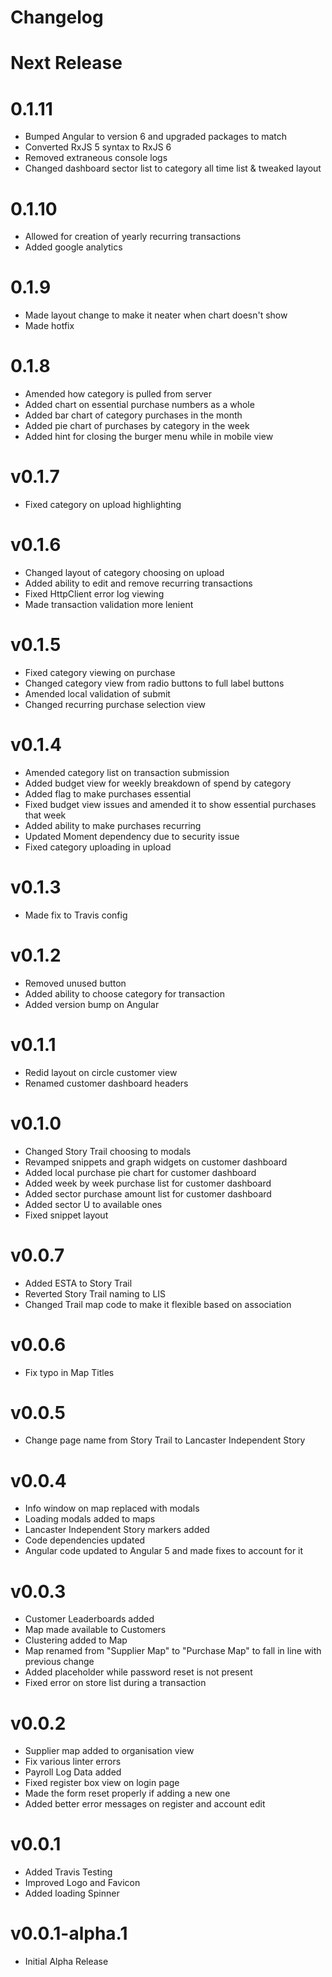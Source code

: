 # Changelog

# Next Release

# 0.1.11

* Bumped Angular to version 6 and upgraded packages to match
* Converted RxJS 5 syntax to RxJS 6
* Removed extraneous console logs
* Changed dashboard sector list to category all time list & tweaked layout

# 0.1.10

* Allowed for creation of yearly recurring transactions
* Added google analytics

# 0.1.9

* Made layout change to make it neater when chart doesn't show
* Made hotfix

# 0.1.8

* Amended how category is pulled from server
* Added chart on essential purchase numbers as a whole
* Added bar chart of category purchases in the month
* Added pie chart of purchases by category in the week
* Added hint for closing the burger menu while in mobile view

# v0.1.7

* Fixed category on upload highlighting

# v0.1.6

* Changed layout of category choosing on upload
* Added ability to edit and remove recurring transactions
* Fixed HttpClient error log viewing
* Made transaction validation more lenient

# v0.1.5

* Fixed category viewing on purchase
* Changed category view from radio buttons to full label buttons
* Amended local validation of submit
* Changed recurring purchase selection view

# v0.1.4

* Amended category list on transaction submission
* Added budget view for weekly breakdown of spend by category
* Added flag to make purchases essential
* Fixed budget view issues and amended it to show essential purchases that week
* Added ability to make purchases recurring
* Updated Moment dependency due to security issue
* Fixed category uploading in upload

# v0.1.3

* Made fix to Travis config

# v0.1.2

* Removed unused button
* Added ability to choose category for transaction
* Added version bump on Angular

# v0.1.1

* Redid layout on circle customer view
* Renamed customer dashboard headers

# v0.1.0

* Changed Story Trail choosing to modals
* Revamped snippets and graph widgets on customer dashboard
* Added local purchase pie chart for customer dashboard
* Added week by week purchase list for customer dashboard
* Added sector purchase amount list for customer dashboard
* Added sector U to available ones
* Fixed snippet layout

# v0.0.7

* Added ESTA to Story Trail
* Reverted Story Trail naming to LIS
* Changed Trail map code to make it flexible based on association

# v0.0.6

* Fix typo in Map Titles

# v0.0.5

* Change page name from Story Trail to Lancaster Independent Story

# v0.0.4

* Info window on map replaced with modals
* Loading modals added to maps
* Lancaster Independent Story markers added
* Code dependencies updated
* Angular code updated to Angular 5 and made fixes to account for it

# v0.0.3

* Customer Leaderboards added
* Map made available to Customers
* Clustering added to Map
* Map renamed from "Supplier Map" to "Purchase Map" to fall in line with
previous change
* Added placeholder while password reset is not present
* Fixed error on store list during a transaction


# v0.0.2

* Supplier map added to organisation view
* Fix various linter errors
* Payroll Log Data added
* Fixed register box view on login page
* Made the form reset properly if adding a new one
* Added better error messages on register and account edit

# v0.0.1

* Added Travis Testing
* Improved Logo and Favicon
* Added loading Spinner

# v0.0.1-alpha.1

* Initial Alpha Release

